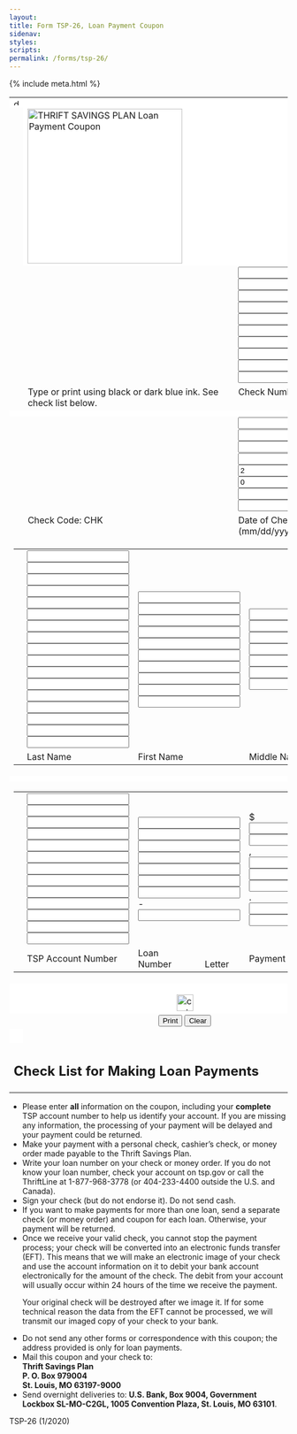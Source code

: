 ```yaml
---
layout:
title: Form TSP-26, Loan Payment Coupon
sidenav:
styles:
scripts:
permalink: /forms/tsp-26/
---
```

<html lang="en-US">
<head>
{% include meta.html %}
<link rel="stylesheet" href="{{ site.baseurl }}/assets/css/tsp-26.css">
</head>

<body>
  <!-- Google Tag Manager (noscript) -->
  <noscript><iframe src="https://www.googletagmanager.com/ns.html?id=GTM-MLDLTMR" height="0" width="0" style="display:none;visibility:hidden"></iframe></noscript>
  <!-- End Google Tag Manager (noscript) -->

<section class="tsp-26">
<form class="formborder">
  <div class="fmalignstd">
  <table cellpadding="0" cellspacing="0" class="tableborderzero" id="fmctlstd">
  <tbody><!-- BEGINNING OF FORM -->
  <tr>
  <td align="left" bgcolor="white" colspan="4"><img alt="dot" border="0" height="12" hspace="0" src="{{ site.baseurl }}/assets/img/tsp-26/vdot.gif" vspace="0px" width="12" /></td>
  </tr>
  <tr>
  <td width="4%"></td>
    <!-- TSP LOGO -->
  <td align="left" bgcolor="white" colspan="3"><img src="{{ site.baseurl }}/assets/img/tsp-26/header-tsp-26.svg" width="280" alt="THRIFT SAVINGS PLAN Loan Payment Coupon"/></td>
  </tr>
  <tr valign="top">
  <td class="txtlbfrm" width="4%"></td>
  <td class="txtlbfrm" width="60%"></td>
  <td class="txtlbfrm" width="36%"><input class="fmipfbig" maxlength="1" name="CH.1" tabindex="1" type="text" /> <input class="fmipfbig" maxlength="1" name="CH.2" tabindex="2" type="text" /> <input class="fmipfbig" maxlength="1" name="CH.3" tabindex="3" type="text" /> <input class="fmipfbig" maxlength="1" name="CH.4" tabindex="4" type="text" /> <input class="fmipfbig" maxlength="1" name="CH.5" tabindex="5" type="text" /> <input class="fmipfbig" maxlength="1" name="CH.6" tabindex="6" type="text" /> <input class="fmipfbig" maxlength="1" name="CH.7" tabindex="7" type="text" /> <input class="fmipfbig" maxlength="1" name="CH.8" tabindex="8" type="text" /> <input class="fmipfbig" maxlength="1" name="CH.9" tabindex="9" type="text" /> <input class="fmipfbig" maxlength="1" name="CH.10" tabindex="10" type="text" /></td>
  </tr>
  <tr valign="top">
  <td class="txtlbfrm" width="4%"></td>
  <td class="txtlbfrm" width="60%">Type or print using black or dark blue ink. See check list below.</td>
  <td class="txtlbfrm" width="36%">Check Number</td>
  </tr>
  <tr>
  <td bgcolor="white" colspan="4" height="10"></td>
  </tr>
  <tr valign="top">
  <td class="txtlbfrm" width="4%"></td>
  <td class="txtlbfrm" width="60%"></td>
  <td class="txtlbfrm" width="36%"><input class="fmipfstd" maxlength="1" name="DC.1" tabindex="21" type="text" /> <input class="fmipfstd" maxlength="1" name="DC.2" tabindex="22" type="text" /> <span class="txtlbh2">/</span> <input class="fmipfstd" maxlength="1" name="DC.3" tabindex="23" type="text" /> <input class="fmipfstd" maxlength="1" name="DC.4" tabindex="24" type="text" /> <span class="txtlbh2">/</span> <input class="fmipfbold" maxlength="1" name="DC.5" readonly="readonly" type="text" value="2" /> <input class="fmipfbold" maxlength="1" name="DC.6" readonly="readonly" type="text" value="0" /> <input class="fmipfstd" maxlength="1" name="DC.7" tabindex="27" type="text" /> <input class="fmipfstd" maxlength="1" name="DC.8" tabindex="28" type="text" /></td>
  </tr>
  <tr valign="top">
  <td class="txtlbfrm" width="4%"></td>
  <td class="txtlbh1" width="60%">Check Code: <span class="txtlbbold2">CHK</span></td>
  <td class="txtlbfrm" width="36%">Date of Check (mm/dd/yyyy)</td>
  </tr>
  <tr>
  <td colspan="4">
  <table cellpadding="0" cellspacing="0" class="tableborderzero" id="fmtems" style="width: 100%;">
  <tbody>
  <tr>
  <td colspan="3" width="4%"></td>
  <td width="47%"><input class="fmipfstd" maxlength="1" name="NL.1" tabindex="41" type="text" /> <input class="fmipfstd" maxlength="1" name="NL.2" tabindex="42" type="text" /> <input class="fmipfstd" maxlength="1" name="NL.3" tabindex="43" type="text" /> <input class="fmipfstd" maxlength="1" name="NL.4" tabindex="44" type="text" /> <input class="fmipfstd" maxlength="1" name="NL.5" tabindex="45" type="text" /> <input class="fmipfstd" maxlength="1" name="NL.6" tabindex="46" type="text" /> <input class="fmipfstd" maxlength="1" name="NL.7" tabindex="47" type="text" /> <input class="fmipfstd" maxlength="1" name="NL.8" tabindex="48" type="text" /> <input class="fmipfstd" maxlength="1" name="NL.9" tabindex="49" type="text" /> <input class="fmipfstd" maxlength="1" name="NL.10" tabindex="50" type="text" /> <input class="fmipfstd" maxlength="1" name="NL.11" tabindex="51" type="text" /> <input class="fmipfstd" maxlength="1" name="NL.12" tabindex="52" type="text" /> <input class="fmipfstd" maxlength="1" name="NL.13" tabindex="53" type="text" /> <input class="fmipfstd" maxlength="1" name="NL.14" tabindex="54" type="text" /> <input class="fmipfstd" maxlength="1" name="NL.15" tabindex="55" type="text" /> <input class="fmipfstd" maxlength="1" name="NL.16" tabindex="56" type="text" /> <input class="fmipfstd" maxlength="1" name="NL.17" tabindex="57" type="text" /></td>
  <td width="28%"><input class="fmipfstd" maxlength="1" name="NF.18" tabindex="61" type="text" /> <input class="fmipfstd" maxlength="1" name="NF.19" tabindex="62" type="text" /> <input class="fmipfstd" maxlength="1" name="NF.20" tabindex="63" type="text" /> <input class="fmipfstd" maxlength="1" name="NF.21" tabindex="64" type="text" /> <input class="fmipfstd" maxlength="1" name="NF.22" tabindex="65" type="text" /> <input class="fmipfstd" maxlength="1" name="NF.23" tabindex="66" type="text" /> <input class="fmipfstd" maxlength="1" name="NF.24" tabindex="67" type="text" /> <input class="fmipfstd" maxlength="1" name="NF.25" tabindex="68" type="text" /> <input class="fmipfstd" maxlength="1" name="NF.26" tabindex="69" type="text" /> <input class="fmipfstd" maxlength="1" name="NF.27" tabindex="70" type="text" /></td>
  <td><input class="fmipfstd" maxlength="1" name="NM.28" tabindex="81" type="text" /> <input class="fmipfstd" maxlength="1" name="NM.29" tabindex="82" type="text" /> <input class="fmipfstd" maxlength="1" name="NM.30" tabindex="83" type="text" /> <input class="fmipfstd" maxlength="1" name="NM.31" tabindex="84" type="text" /> <input class="fmipfstd" maxlength="1" name="NM.32" tabindex="85" type="text" /> <input class="fmipfstd" maxlength="1" name="NM.33" tabindex="86" type="text" /> <input class="fmipfstd" maxlength="1" name="NM.34" tabindex="87" type="text" /></td>
  </tr>
  <tr>
  <td colspan="3" width="4%"></td>
  <td class="txtlbfrm" width="47%">Last Name</td>
  <td class="txtlbfrm" width="28%">First Name</td>
  <td class="txtlbfrm" width="21%">Middle Name</td>
  </tr>
  </tbody>
  </table>
  </td>
  </tr>
  <tr>
  <td bgcolor="white" colspan="4" height="10"></td>
  </tr>
  <tr>
  <td colspan="4">
  <table cellpadding="0" cellspacing="0" class="tableborderzero" id="Table1" style="width: 100%;">
  <tbody>
  <tr>
  <td colspan="3" width="4%"></td>
  <td width="40%"><input class="fmipfbig" maxlength="1" name="SS.1" tabindex="101" type="text" /> <input class="fmipfbig" maxlength="1" name="SS.2" tabindex="102" type="text" /> <input class="fmipfbig" maxlength="1" name="SS.3" tabindex="103" type="text" /> <input class="fmipfbig" maxlength="1" name="SS.4" tabindex="104" type="text" /> <input class="fmipfbig" maxlength="1" name="SS.5" tabindex="105" type="text" /> <input class="fmipfbig" maxlength="1" name="SS.6" tabindex="106" type="text" /> <input class="fmipfbig" maxlength="1" name="SS.7" tabindex="107" type="text" /> <input class="fmipfbig" maxlength="1" name="SS.8" tabindex="108" type="text" /> <input class="fmipfbig" maxlength="1" name="SS.9" tabindex="109" type="text" /> <input class="fmipfbig" maxlength="1" name="SS.10" tabindex="110" type="text" /> <input class="fmipfbig" maxlength="1" name="SS.11" tabindex="111" type="text" /> <input class="fmipfbig" maxlength="1" name="SS.12" tabindex="112" type="text" /> <input class="fmipfbig" maxlength="1" name="SS.13" tabindex="113" type="text" /></td>
  <td width="32%"><input class="fmipfbig" maxlength="1" name="LN.1" tabindex="121" type="text" /> <input class="fmipfbig" maxlength="1" name="LN.2" tabindex="122" type="text" /> <input class="fmipfbig" maxlength="1" name="LN.3" tabindex="123" type="text" /> <input class="fmipfbig" maxlength="1" name="LN.4" tabindex="124" type="text" /> <input class="fmipfbig" maxlength="1" name="LN.5" tabindex="125" type="text" /> <input class="fmipfbig" maxlength="1" name="LN.6" tabindex="126" type="text" /> <input class="fmipfbig" maxlength="1" name="LN.7" tabindex="127" type="text" /> - <input class="fmipfbig" maxlength="1" name="LN.8" tabindex="128" type="text" /></td>
  <td width="24%"><span class="txtlbbold">$</span> <input class="fmipfbig" maxlength="1" name="PA.1" tabindex="141" type="text" /> <input class="fmipfbig" maxlength="1" name="PA.2" tabindex="142" type="text" />, <input class="fmipfbig" maxlength="1" name="PA.3" tabindex="143" type="text" /> <input class="fmipfbig" maxlength="1" name="PA.4" tabindex="144" type="text" /> <input class="fmipfbig" maxlength="1" name="PA.5" tabindex="145" type="text" />. <input class="fmipfbig" maxlength="1" name="PA.6" tabindex="146" type="text" /> <input class="fmipfbig" maxlength="1" name="PA.7" tabindex="147" type="text" /></td>
  </tr>
  <tr>
  <td colspan="3" width="4%"></td>
  <td class="txtlbfrm" width="40%">TSP Account Number</td>
  <td class="txtlbfrm" width="32%">Loan Number&#160;&#160;&#160;&#160;&#160;&#160;&#160;&#160;&#160;&#160;&#160;&#160;&#160;&#160;Letter</td>
  <td class="txtlbint" width="24%">Payment Amount</td>
  </tr>
  </tbody>
  </table>
  </td>
  </tr>
  <!-- END OF FORM --><!-- DOT -->
  <tr>
  <td align="right" bgcolor="white" colspan="4"><img height="12" src="{{ site.baseurl }}/assets/img/tsp-26/vdot.gif" width="12" /></td>
  </tr>
  <tr>
  <td align="center" bgcolor="white" colspan="4"><img alt="cut here" height="30" src="{{ site.baseurl }}/assets/img/tsp-26/vcut.gif" /></td>
  </tr>
  <tr>
  <td class="txtlbstd" colspan="4">
  <div class="buttons" align="center">
  <input name="Print" onclick="printpage(event)" tabindex="998" type="button" value="Print" />
  <input name="Clear" onclick="clearpage(event)" tabindex="999" type="reset" value="Clear" />
  </div>
  </td>
  </tr>
  <tr>
  <td bgcolor="white">&#160;</td>
  </tr>
  <tr>
  <td class="txtlbh2" colspan="4">
  <h2>Check List for Making Loan Payments</h2>
  </td>
  </tr>
  </tbody>
  </table>
    <ul class="checklist">
      <li>Please enter <strong>all</strong> information on the coupon, including your <strong>complete</strong> TSP account number to help us identify your account. If you are missing any information, the processing of your payment will be delayed and your payment could be returned.</li>
      <li>Make your payment with a personal check, cashier&#8217;s check, or money order made payable to the Thrift Savings Plan.</li>
      <li>Write your loan number on your check or money order. If you do not know your loan number, check your account on tsp.gov or call the ThriftLine at 1-877-968-3778 (or 404-233-4400 outside the U.S. and Canada).</li>
      <li>Sign your check (but do not endorse it). Do not send cash.</li>
      <li>If you want to make payments for more than one loan, send a separate check (or money order) and coupon for each loan. Otherwise, your payment will be returned.</li>
      <li>Once we receive your valid check, you cannot stop the payment process; your check will be converted into an
  electronic funds transfer (EFT). This means that we will make an electronic image of your check and use the
  account information on it to debit your bank account electronically for the amount of the check. The debit from
  your account will usually occur within 24 hours of the time we receive the payment.
  <p>Your original check will be destroyed after we image it. If for some technical reason the data from the EFT
    cannot be processed, we will transmit our imaged copy of your check to your bank.</p></li>
      <li>Do not send any other forms or correspondence with this coupon; the address provided is only for loan payments.</li>
      <li>Mail this coupon and your check to:<div class="mailing-address"><strong>Thrift Savings Plan<br /> P. O. Box 979004<br /> St. Louis, MO 63197-9000</strong></div></li>
      <li>Send overnight deliveries to: <strong>U.S. Bank, Box 9004, Government Lockbox SL-MO-C2GL, 1005 Convention Plaza, St. Louis, MO 63101</strong>.</li>
    </ul>

  </div>
</form>
  <div class="form-tag">TSP-26 (1/2020)</div>
</section>
<script src="{{ site.baseurl }}/assets/js/coupon.js" type="text/javascript"></script>
</body>
